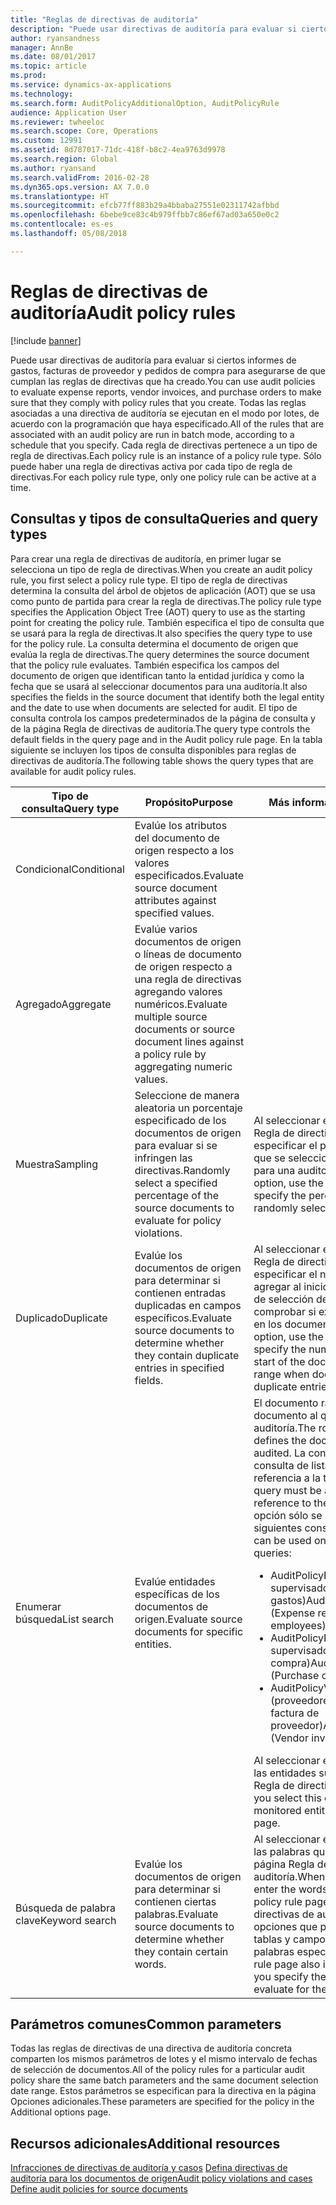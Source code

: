 ```yaml
---
title: "Reglas de directivas de auditoría"
description: "Puede usar directivas de auditoría para evaluar si ciertos informes de gastos, facturas de proveedor y pedidos de compra para asegurarse de que cumplan las reglas de directivas que ha creado. Todas las reglas asociadas a una directiva de auditoría se ejecutan en el modo por lotes, de acuerdo con la programación que haya especificado.  Cada regla de directivas pertenece a un tipo de regla de directivas. Sólo puede haber una regla de directivas activa por cada tipo de regla de directivas."
author: ryansandness
manager: AnnBe
ms.date: 08/01/2017
ms.topic: article
ms.prod: 
ms.service: dynamics-ax-applications
ms.technology: 
ms.search.form: AuditPolicyAdditionalOption, AuditPolicyRule
audience: Application User
ms.reviewer: twheeloc
ms.search.scope: Core, Operations
ms.custom: 12991
ms.assetid: 8d787017-71dc-418f-b8c2-4ea9763d9978
ms.search.region: Global
ms.author: ryansand
ms.search.validFrom: 2016-02-28
ms.dyn365.ops.version: AX 7.0.0
ms.translationtype: HT
ms.sourcegitcommit: efcb77ff883b29a4bbaba27551e02311742afbbd
ms.openlocfilehash: 6bebe9ce83c4b979ffbb7c86ef67ad03a650e0c2
ms.contentlocale: es-es
ms.lasthandoff: 05/08/2018

---
```


# <a name="audit-policy-rules"></a><span data-ttu-id="c6ff6-106">Reglas de directivas de auditoría</span><span class="sxs-lookup"><span data-stu-id="c6ff6-106">Audit policy rules</span></span>

[!include [banner](../includes/banner.md)]

<span data-ttu-id="c6ff6-107">Puede usar directivas de auditoría para evaluar si ciertos informes de gastos, facturas de proveedor y pedidos de compra para asegurarse de que cumplan las reglas de directivas que ha creado.</span><span class="sxs-lookup"><span data-stu-id="c6ff6-107">You can use audit policies to evaluate expense reports, vendor invoices, and purchase orders to make sure that they comply with policy rules that you create.</span></span> <span data-ttu-id="c6ff6-108">Todas las reglas asociadas a una directiva de auditoría se ejecutan en el modo por lotes, de acuerdo con la programación que haya especificado.</span><span class="sxs-lookup"><span data-stu-id="c6ff6-108">All of the rules that are associated with an audit policy are run in batch mode, according to a schedule that you specify.</span></span>  <span data-ttu-id="c6ff6-109">Cada regla de directivas pertenece a un tipo de regla de directivas.</span><span class="sxs-lookup"><span data-stu-id="c6ff6-109">Each policy rule is an instance of a policy rule type.</span></span> <span data-ttu-id="c6ff6-110">Sólo puede haber una regla de directivas activa por cada tipo de regla de directivas.</span><span class="sxs-lookup"><span data-stu-id="c6ff6-110">For each policy rule type, only one policy rule can be active at a time.</span></span> 

<a name="queries-and-query-types"></a><span data-ttu-id="c6ff6-111">Consultas y tipos de consulta</span><span class="sxs-lookup"><span data-stu-id="c6ff6-111">Queries and query types</span></span>
-----------------------

<span data-ttu-id="c6ff6-112">Para crear una regla de directivas de auditoría, en primer lugar se selecciona un tipo de regla de directivas.</span><span class="sxs-lookup"><span data-stu-id="c6ff6-112">When you create an audit policy rule, you first select a policy rule type.</span></span> <span data-ttu-id="c6ff6-113">El tipo de regla de directivas determina la consulta del árbol de objetos de aplicación (AOT) que se usa como punto de partida para crear la regla de directivas.</span><span class="sxs-lookup"><span data-stu-id="c6ff6-113">The policy rule type specifies the Application Object Tree (AOT) query to use as the starting point for creating the policy rule.</span></span> <span data-ttu-id="c6ff6-114">También especifica el tipo de consulta que se usará para la regla de directivas.</span><span class="sxs-lookup"><span data-stu-id="c6ff6-114">It also specifies the query type to use for the policy rule.</span></span> <span data-ttu-id="c6ff6-115">La consulta determina el documento de origen que evalúa la regla de directivas.</span><span class="sxs-lookup"><span data-stu-id="c6ff6-115">The query determines the source document that the policy rule evaluates.</span></span> <span data-ttu-id="c6ff6-116">También especifica los campos del documento de origen que identifican tanto la entidad jurídica y como la fecha que se usará al seleccionar documentos para una auditoría.</span><span class="sxs-lookup"><span data-stu-id="c6ff6-116">It also specifies the fields in the source document that identify both the legal entity and the date to use when documents are selected for audit.</span></span> <span data-ttu-id="c6ff6-117">El tipo de consulta controla los campos predeterminados de la página de consulta y de la página Regla de directivas de auditoría.</span><span class="sxs-lookup"><span data-stu-id="c6ff6-117">The query type controls the default fields in the query page and in the Audit policy rule page.</span></span> <span data-ttu-id="c6ff6-118">En la tabla siguiente se incluyen los tipos de consulta disponibles para reglas de directivas de auditoría.</span><span class="sxs-lookup"><span data-stu-id="c6ff6-118">The following table shows the query types that are available for audit policy rules.</span></span>

<table>
<colgroup>
<col width="33%" />
<col width="33%" />
<col width="33%" />
</colgroup>
<thead>
<tr class="header">
<th><span data-ttu-id="c6ff6-119">Tipo de consulta</span><span class="sxs-lookup"><span data-stu-id="c6ff6-119">Query type</span></span></th>
<th><span data-ttu-id="c6ff6-120">Propósito</span><span class="sxs-lookup"><span data-stu-id="c6ff6-120">Purpose</span></span></th>
<th><span data-ttu-id="c6ff6-121">Más información</span><span class="sxs-lookup"><span data-stu-id="c6ff6-121">More information</span></span></th>
</tr>
</thead>
<tbody>
<tr class="odd">
<td><span data-ttu-id="c6ff6-122">Condicional</span><span class="sxs-lookup"><span data-stu-id="c6ff6-122">Conditional</span></span></td>
<td><span data-ttu-id="c6ff6-123">Evalúe los atributos del documento de origen respecto a los valores especificados.</span><span class="sxs-lookup"><span data-stu-id="c6ff6-123">Evaluate source document attributes against specified values.</span></span></td>
<td></td>
</tr>
<tr class="even">
<td><span data-ttu-id="c6ff6-124">Agregado</span><span class="sxs-lookup"><span data-stu-id="c6ff6-124">Aggregate</span></span></td>
<td><span data-ttu-id="c6ff6-125">Evalúe varios documentos de origen o líneas de documento de origen respecto a una regla de directivas agregando valores numéricos.</span><span class="sxs-lookup"><span data-stu-id="c6ff6-125">Evaluate multiple source documents or source document lines against a policy rule by aggregating numeric values.</span></span></td>
<td></td>
</tr>
<tr class="odd">
<td><span data-ttu-id="c6ff6-126">Muestra</span><span class="sxs-lookup"><span data-stu-id="c6ff6-126">Sampling</span></span></td>
<td><span data-ttu-id="c6ff6-127">Seleccione de manera aleatoria un porcentaje especificado de los documentos de origen para evaluar si se infringen las directivas.</span><span class="sxs-lookup"><span data-stu-id="c6ff6-127">Randomly select a specified percentage of the source documents to evaluate for policy violations.</span></span></td>
<td><span data-ttu-id="c6ff6-128">Al seleccionar esta opción, use la página Regla de directivas de auditoría para especificar el porcentaje de documentos que se seleccionarán de manera aleatoria para una auditoría.</span><span class="sxs-lookup"><span data-stu-id="c6ff6-128">When you select this option, use the Audit policy rule page to specify the percentage of documents to randomly select for audit.</span></span></td>
</tr>
<tr class="even">
<td><span data-ttu-id="c6ff6-129">Duplicado</span><span class="sxs-lookup"><span data-stu-id="c6ff6-129">Duplicate</span></span></td>
<td><span data-ttu-id="c6ff6-130">Evalúe los documentos de origen para determinar si contienen entradas duplicadas en campos específicos.</span><span class="sxs-lookup"><span data-stu-id="c6ff6-130">Evaluate source documents to determine whether they contain duplicate entries in specified fields.</span></span></td>
<td><span data-ttu-id="c6ff6-131">Al seleccionar esta opción, use la página Regla de directivas de auditoría para especificar el número de días que desea agregar al inicio del intervalo de fechas de selección de documentos al comprobar si existen entradas duplicadas en los documentos.</span><span class="sxs-lookup"><span data-stu-id="c6ff6-131">When you select this option, use the Audit policy rule page to specify the number of days to add to the start of the document selection date range when documents are evaluated for duplicate entries.</span></span></td>
</tr>
<tr class="odd">
<td><span data-ttu-id="c6ff6-132">Enumerar búsqueda</span><span class="sxs-lookup"><span data-stu-id="c6ff6-132">List search</span></span></td>
<td><span data-ttu-id="c6ff6-133">Evalúe entidades específicas de los documentos de origen.</span><span class="sxs-lookup"><span data-stu-id="c6ff6-133">Evaluate source documents for specific entities.</span></span></td>
<td><span data-ttu-id="c6ff6-134">El documento raíz de la consulta define el documento al que se está realizando la auditoría.</span><span class="sxs-lookup"><span data-stu-id="c6ff6-134">The root document of the query defines the document that is being audited.</span></span> <span data-ttu-id="c6ff6-135">La consulta debe ser una consulta de lista que incluya una referencia a la tabla dirpartytable.</span><span class="sxs-lookup"><span data-stu-id="c6ff6-135">The query must be a list query that includes a reference to the dirpartytable table.</span></span> <span data-ttu-id="c6ff6-136">Esta opción sólo se puede usar con las siguientes consultas del AOT:</span><span class="sxs-lookup"><span data-stu-id="c6ff6-136">This option can be used only with the following AOT queries:</span></span>
<ul>
<li><span data-ttu-id="c6ff6-137"><span class="ui">AuditPolicyExpenseList</span> (Empleados supervisados del informe de gastos)</span><span class="sxs-lookup"><span data-stu-id="c6ff6-137"><span class="ui">AuditPolicyExpenseList</span> (Expense report monitored employees)</span></span></li>
<li><span data-ttu-id="c6ff6-138"><span class="ui">AuditPolicyPurchList</span> (Proveedores supervisados de pedido de compra)</span><span class="sxs-lookup"><span data-stu-id="c6ff6-138"><span class="ui">AuditPolicyPurchList</span> (Purchase order monitored vendors)</span></span></li>
<li><span data-ttu-id="c6ff6-139"><span class="ui">AuditPolicyVendInvoiceList</span> (proveedores supervisados de factura de proveedor)</span><span class="sxs-lookup"><span data-stu-id="c6ff6-139"><span class="ui">AuditPolicyVendInvoiceList</span> (Vendor invoice monitored vendors)</span></span></li>
</ul>
<span data-ttu-id="c6ff6-140">Al seleccionar esta opción, especifique las entidades supervisadas en la página Regla de directivas de auditoría.</span><span class="sxs-lookup"><span data-stu-id="c6ff6-140">When you select this option, specify the monitored entities in the Audit policy rule page.</span></span></td>
</tr>
<tr class="even">
<td><span data-ttu-id="c6ff6-141">Búsqueda de palabra clave</span><span class="sxs-lookup"><span data-stu-id="c6ff6-141">Keyword search</span></span></td>
<td><span data-ttu-id="c6ff6-142">Evalúe los documentos de origen para determinar si contienen ciertas palabras.</span><span class="sxs-lookup"><span data-stu-id="c6ff6-142">Evaluate source documents to determine whether they contain certain words.</span></span></td>
<td><span data-ttu-id="c6ff6-143">Al seleccionar esta opción, especifique las palabras que se buscarán en la página Regla de directivas de auditoría.</span><span class="sxs-lookup"><span data-stu-id="c6ff6-143">When you select this option, enter the words to look for in the Audit policy rule page.</span></span> <span data-ttu-id="c6ff6-144">La página Regla de directivas de auditoría también incluye opciones que permiten especificar las tablas y campos en que desea buscar las palabras especificadas.</span><span class="sxs-lookup"><span data-stu-id="c6ff6-144">The Audit policy rule page also includes options that let you specify the tables and fields to evaluate for the words you entered.</span></span></td>
</tr>
</tbody>
</table>

## <a name="common-parameters"></a><span data-ttu-id="c6ff6-145">Parámetros comunes</span><span class="sxs-lookup"><span data-stu-id="c6ff6-145">Common parameters</span></span>
<span data-ttu-id="c6ff6-146">Todas las reglas de directivas de una directiva de auditoría concreta comparten los mismos parámetros de lotes y el mismo intervalo de fechas de selección de documentos.</span><span class="sxs-lookup"><span data-stu-id="c6ff6-146">All of the policy rules for a particular audit policy share the same batch parameters and the same document selection date range.</span></span> <span data-ttu-id="c6ff6-147">Estos parámetros se especifican para la directiva en la página Opciones adicionales.</span><span class="sxs-lookup"><span data-stu-id="c6ff6-147">These parameters are specified for the policy in the Additional options page.</span></span>



<a name="additional-resources"></a><span data-ttu-id="c6ff6-148">Recursos adicionales</span><span class="sxs-lookup"><span data-stu-id="c6ff6-148">Additional resources</span></span>
--------

<span data-ttu-id="c6ff6-149">[Infracciones de directivas de auditoría y casos](audit-policy-violations-cases.md)
[Defina directivas de auditoría para los documentos de origen](tasks/define-audit-policies-source-documents.md)</span><span class="sxs-lookup"><span data-stu-id="c6ff6-149">[Audit policy violations and cases](audit-policy-violations-cases.md)
[Define audit policies for source documents](tasks/define-audit-policies-source-documents.md)</span></span>



